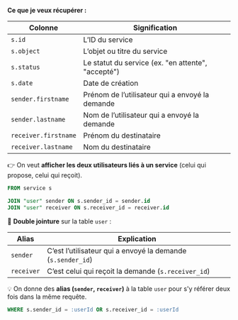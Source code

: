 **Ce que je veux récupérer :**

| Colonne              | Signification                                      |
| -------------------- | -------------------------------------------------- |
| `s.id`               | L’ID du service                                    |
| `s.object`           | L’objet ou titre du service                        |
| `s.status`           | Le statut du service (ex. "en attente", "accepté") |
| `s.date`             | Date de création                                   |
| `sender.firstname`   | Prénom de l’utilisateur qui a envoyé la demande    |
| `sender.lastname`    | Nom de l’utilisateur qui a envoyé la demande       |
| `receiver.firstname` | Prénom du destinataire                             |
| `receiver.lastname`  | Nom du destinataire                                |

👉 On veut **afficher les deux utilisateurs liés à un service** (celui qui propose, celui qui reçoit).

```SQL
FROM service s

JOIN "user" sender ON s.sender_id = sender.id
JOIN "user" receiver ON s.receiver_id = receiver.id
```

🔗 **Double jointure** sur la table `user` :

| Alias      | Explication                                                 |
| ---------- | ----------------------------------------------------------- |
| `sender`   | C’est l’utilisateur qui a envoyé la demande (`s.sender_id`) |
| `receiver` | C’est celui qui reçoit la demande (`s.receiver_id`)         |

💡 On donne des **alias (`sender`, `receiver`)** à la table `user` pour s'y référer deux fois dans la même requête.

```sql
WHERE s.sender_id = :userId OR s.receiver_id = :userId

